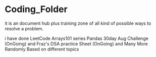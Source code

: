 # Coding_Folder
it is an document hub plus training zone of all kind of possible ways to resolve
a problem. 

i have done LeetCode Arrays101 series
Pandas 30day Aug Challenge (OnGoing)
and Fraz's DSA practice Sheet (OnGoing)
and Many More Randomly Based on different topics
